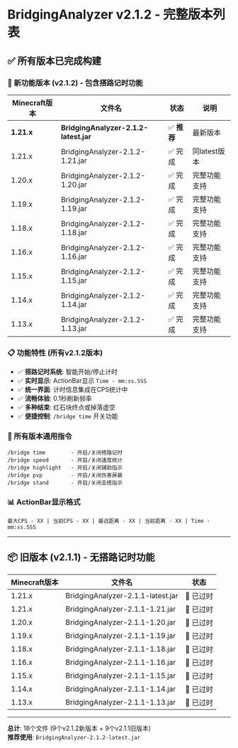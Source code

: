 # BridgingAnalyzer v2.1.2 - 完整版本列表

## ✅ 所有版本已完成构建

### 🎯 新功能版本 (v2.1.2) - 包含搭路记时功能
| Minecraft版本 | 文件名 | 状态 | 说明 |
|--------------|--------|------|------|
| **1.21.x** | **BridgingAnalyzer-2.1.2-latest.jar** | ✅ **推荐** | 最新版本 |
| 1.21.x | BridgingAnalyzer-2.1.2-1.21.jar | ✅ 完成 | 同latest版本 |
| 1.20.x | BridgingAnalyzer-2.1.2-1.20.jar | ✅ 完成 | 完整功能支持 |
| 1.19.x | BridgingAnalyzer-2.1.2-1.19.jar | ✅ 完成 | 完整功能支持 |
| 1.18.x | BridgingAnalyzer-2.1.2-1.18.jar | ✅ 完成 | 完整功能支持 |
| 1.16.x | BridgingAnalyzer-2.1.2-1.16.jar | ✅ 完成 | 完整功能支持 |
| 1.15.x | BridgingAnalyzer-2.1.2-1.15.jar | ✅ 完成 | 完整功能支持 |
| 1.14.x | BridgingAnalyzer-2.1.2-1.14.jar | ✅ 完成 | 完整功能支持 |
| 1.13.x | BridgingAnalyzer-2.1.2-1.13.jar | ✅ 完成 | 完整功能支持 |

### 📋 功能特性 (所有v2.1.2版本)
- ✅ **搭路记时系统**: 智能开始/停止计时
- ✅ **实时显示**: ActionBar显示 `Time - mm:ss.SSS`
- ✅ **统一界面**: 计时信息集成在CPS统计中
- ✅ **流畅体验**: 0.1秒刷新频率
- ✅ **多种结束**: 红石块终点或掉落虚空
- ✅ **便捷控制**: `/bridge time` 开关功能

### 🔧 所有版本通用指令
```
/bridge time        - 开启/关闭搭路记时
/bridge speed       - 开启/关闭速度统计  
/bridge highlight   - 开启/关闭辅助指示
/bridge pvp         - 开启/关闭伤害屏蔽
/bridge stand       - 开启/关闭走搭指示
```

### 📊 ActionBar显示格式
```
最大CPS - XX | 当前CPS - XX | 最远距离 - XX | 当前距离 - XX | Time - mm:ss.SSS
```

---

## 📦 旧版本 (v2.1.1) - 无搭路记时功能
| Minecraft版本 | 文件名 | 状态 |
|--------------|--------|------|
| 1.21.x | BridgingAnalyzer-2.1.1-latest.jar | 🔄 已过时 |
| 1.21.x | BridgingAnalyzer-2.1.1-1.21.jar | 🔄 已过时 |
| 1.20.x | BridgingAnalyzer-2.1.1-1.20.jar | 🔄 已过时 |
| 1.19.x | BridgingAnalyzer-2.1.1-1.19.jar | 🔄 已过时 |
| 1.18.x | BridgingAnalyzer-2.1.1-1.18.jar | 🔄 已过时 |
| 1.16.x | BridgingAnalyzer-2.1.1-1.16.jar | 🔄 已过时 |
| 1.15.x | BridgingAnalyzer-2.1.1-1.15.jar | 🔄 已过时 |
| 1.14.x | BridgingAnalyzer-2.1.1-1.14.jar | 🔄 已过时 |
| 1.13.x | BridgingAnalyzer-2.1.1-1.13.jar | 🔄 已过时 |

---

**总计**: 18个文件 (9个v2.1.2新版本 + 9个v2.1.1旧版本)  
**推荐使用**: `BridgingAnalyzer-2.1.2-latest.jar`